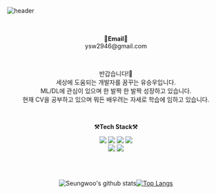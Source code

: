 ![header](https://capsule-render.vercel.app/api?type=waving&color=6495ED&height=300&section=header&text=Welcome&fontSize=90&animation=fadeIn&fontAlignY=38&desc=Seungwoo's%20GitHub%20Profile&descAlignY=51&descAlign=62&fontColor=FFFFFF)

<p align="center">
<br><br>
<Strong>📧Email📧</Strong><br>ysw2946@gmail.com<br>
</p>

<br>

<p align="center">
반갑습니다!👐<br>
세상에 도움되는 개발자를 꿈꾸는 유승우입니다. <br>
ML/DL에 관심이 있으며 한 발짝 한 발짝 성장하고 있습니다.<br>
현재 CV을 공부하고 있으며 뭐든 배우려는 자세로 학습에 임하고 있습니다.<br>
</p>

<br>

<p align="center">
    <Strong>⚒️Tech Stack⚒️</Strong><br>
</p>
<p align="center" display="inline-block">  
  <img src="https://img.shields.io/badge/Python-3776AB?style=flat&logo=Python&logoColor=white"> 
  <img src="https://img.shields.io/badge/Pytorch-EE4C2C?style=flat&logo=Pytorch&logoColor=white">
    <img src="https://img.shields.io/badge/R-276DC3?style=flat&logo=R&logoColor=white">
    <img src="https://img.shields.io/badge/notion-000000?style=flat&logo=notion&logoColor=white"><br>
   <img src="https://img.shields.io/badge/github-181717?style=flat&logo=github&logoColor=white"> 
   <img src="https://img.shields.io/badge/W&B-FFBE00?style=flat&logo=weightsandbiases&logoColor=white"> 
</p><br>

<br>

<div align=center>

![Seungwoo's github stats](https://github-readme-stats.vercel.app/api?username=ysw2946&show_icons=true)[![Top Langs](https://github-readme-stats.vercel.app/api/top-langs/?username=ysw2946&hide=javascript,html,Jupyter%20Notebook)](https://github.com/anuraghazra/github-readme-stats)
